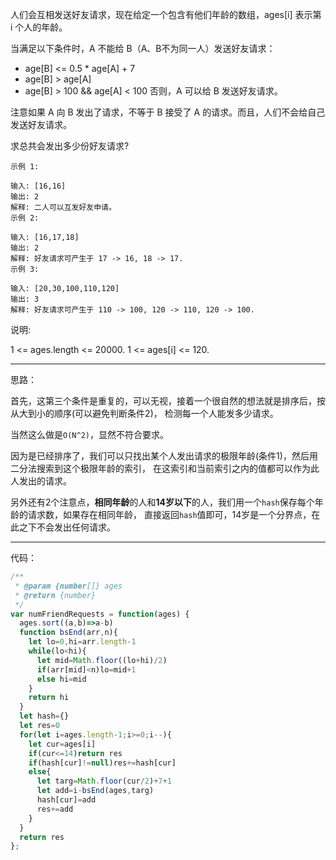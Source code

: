人们会互相发送好友请求，现在给定一个包含有他们年龄的数组，ages[i] 表示第 i 个人的年龄。

当满足以下条件时，A 不能给 B（A、B不为同一人）发送好友请求：

* age[B] <= 0.5 * age[A] + 7
* age[B] > age[A]
* age[B] > 100 && age[A] < 100
否则，A 可以给 B 发送好友请求。

注意如果 A 向 B 发出了请求，不等于 B 接受了 A 的请求。而且，人们不会给自己发送好友请求。 

求总共会发出多少份好友请求?

```
示例 1:

输入: [16,16]
输出: 2
解释: 二人可以互发好友申请。
示例 2:

输入: [16,17,18]
输出: 2
解释: 好友请求可产生于 17 -> 16, 18 -> 17.
示例 3:

输入: [20,30,100,110,120]
输出: 3
解释: 好友请求可产生于 110 -> 100, 120 -> 110, 120 -> 100.

```
说明:

1 <= ages.length <= 20000.
1 <= ages[i] <= 120.

-----
思路：

首先，这第三个条件是重复的，可以无视，接着一个很自然的想法就是排序后，按从大到小的顺序(可以避免判断条件2)，
检测每一个人能发多少请求。

当然这么做是`O(N^2)`，显然不符合要求。

因为是已经排序了，我们可以只找出某个人发出请求的极限年龄(条件1)，然后用二分法搜索到这个极限年龄的索引，
在这索引和当前索引之内的值都可以作为此人发出的请求。

另外还有2个注意点，**相同年龄**的人和**14岁以下**的人，我们用一个`hash`保存每个年龄的请求数，如果存在相同年龄，
直接返回`hash`值即可，14岁是一个分界点，在此之下不会发出任何请求。

-----
代码：
```js
/**
 * @param {number[]} ages
 * @return {number}
 */
var numFriendRequests = function(ages) {
  ages.sort((a,b)=>a-b)
  function bsEnd(arr,n){
    let lo=0,hi=arr.length-1
    while(lo<hi){
      let mid=Math.floor((lo+hi)/2)
      if(arr[mid]<n)lo=mid+1
      else hi=mid
    }
    return hi
  }  
  let hash={}
  let res=0
  for(let i=ages.length-1;i>=0;i--){
    let cur=ages[i]
    if(cur<=14)return res
    if(hash[cur]!=null)res+=hash[cur]
    else{
      let targ=Math.floor(cur/2)+7+1
      let add=i-bsEnd(ages,targ)
      hash[cur]=add
      res+=add
    }
  }
  return res
};
```